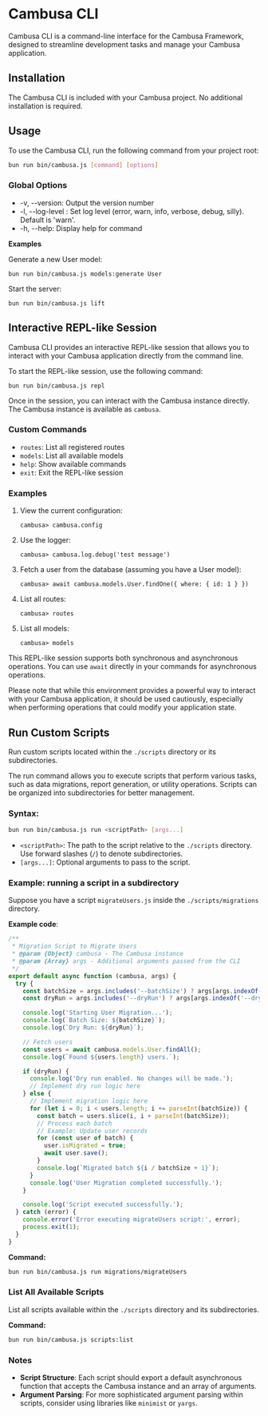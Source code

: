 # Cambusa CLI

Cambusa CLI is a command-line interface for the Cambusa Framework, designed to streamline development tasks and manage your Cambusa application.

## Installation

The Cambusa CLI is included with your Cambusa project. No additional installation is required.

## Usage

To use the Cambusa CLI, run the following command from your project root:

```bash
bun run bin/cambusa.js [command] [options]
```

### Global Options

- -v, --version: Output the version number
- -l, --log-level <level>: Set log level (error, warn, info, verbose, debug, silly). Default is 'warn'.
- -h, --help: Display help for command

**Examples**

Generate a new User model:

`bun run bin/cambusa.js models:generate User`

Start the server:

`bun run bin/cambusa.js lift`

## Interactive REPL-like Session

Cambusa CLI provides an interactive REPL-like session that allows you to interact with your Cambusa application directly from the command line.

To start the REPL-like session, use the following command:

```
bun run bin/cambusa.js repl
```

Once in the session, you can interact with the Cambusa instance directly. The Cambusa instance is available as `cambusa`.

### Custom Commands

- `routes`: List all registered routes
- `models`: List all available models
- `help`: Show available commands
- `exit`: Exit the REPL-like session

### Examples

1. View the current configuration:

   ```
   cambusa> cambusa.config
   ```

2. Use the logger:

   ```
   cambusa> cambusa.log.debug('test message')
   ```

3. Fetch a user from the database (assuming you have a User model):

   ```
   cambusa> await cambusa.models.User.findOne({ where: { id: 1 } })
   ```

4. List all routes:

   ```
   cambusa> routes
   ```

5. List all models:
   ```
   cambusa> models
   ```

This REPL-like session supports both synchronous and asynchronous operations. You can use `await` directly in your commands for asynchronous operations.

Please note that while this environment provides a powerful way to interact with your Cambusa application, it should be used cautiously, especially when performing operations that could modify your application state.

##  Run Custom Scripts

Run custom scripts located within the `./scripts` directory or its subdirectories.

The run command allows you to execute scripts that perform various tasks, such as data migrations, report generation, or utility operations. Scripts can be organized into subdirectories for better management.

### Syntax:

```bash
bun run bin/cambusa.js run <scriptPath> [args...]
```

- `<scriptPath>`: The path to the script relative to the `./scripts` directory. Use forward slashes (`/`) to denote subdirectories.
- `[args...]`: Optional arguments to pass to the script.

### Example: running a script in a subdirectory

Suppose you have a script `migrateUsers.js` inside the `./scripts/migrations` directory.

**Example code**:

```js
/**
 * Migration Script to Migrate Users
 * @param {Object} cambusa - The Cambusa instance
 * @param {Array} args - Additional arguments passed from the CLI
 */
export default async function (cambusa, args) {
  try {
    const batchSize = args.includes('--batchSize') ? args[args.indexOf('--batchSize') + 1] : 100;
    const dryRun = args.includes('--dryRun') ? args[args.indexOf('--dryRun') + 1] === 'true' : false;

    console.log('Starting User Migration...');
    console.log(`Batch Size: ${batchSize}`);
    console.log(`Dry Run: ${dryRun}`);

    // Fetch users
    const users = await cambusa.models.User.findAll();
    console.log(`Found ${users.length} users.`);

    if (dryRun) {
      console.log('Dry run enabled. No changes will be made.');
      // Implement dry run logic here
    } else {
      // Implement migration logic here
      for (let i = 0; i < users.length; i += parseInt(batchSize)) {
        const batch = users.slice(i, i + parseInt(batchSize));
        // Process each batch
        // Example: Update user records
        for (const user of batch) {
          user.isMigrated = true;
          await user.save();
        }
        console.log(`Migrated batch ${i / batchSize + 1}`);
      }
      console.log('User Migration completed successfully.');
    }

    console.log('Script executed successfully.');
  } catch (error) {
    console.error('Error executing migrateUsers script:', error);
    process.exit(1);
  }
}
```

**Command:**

```bash
bun run bin/cambusa.js run migrations/migrateUsers
```

### List All Available Scripts

List all scripts available within the `./scripts` directory and its subdirectories.

**Command:**

```bash
bun run bin/cambusa.js scripts:list
```

### Notes

- **Script Structure**: Each script should export a default asynchronous function that accepts the Cambusa instance and an array of arguments.
- **Argument Parsing**: For more sophisticated argument parsing within scripts, consider using libraries like `minimist` or `yargs`.

